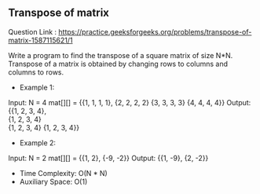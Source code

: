## Transpose of matrix

Question Link : https://practice.geeksforgeeks.org/problems/transpose-of-matrix-1587115621/1

Write a program to find the transpose of a square matrix of size N*N. Transpose of a matrix is obtained by changing rows to columns and columns to rows.

- Example 1:

Input:
N = 4
mat[][] = {{1, 1, 1, 1},
           {2, 2, 2, 2}
           {3, 3, 3, 3}
           {4, 4, 4, 4}}
Output: 
{{1, 2, 3, 4},  
 {1, 2, 3, 4}  
 {1, 2, 3, 4}
 {1, 2, 3, 4}} 


- Example 2:

Input:
N = 2
mat[][] = {{1, 2},
           {-9, -2}}
Output:
{{1, -9}, 
 {2, -2}}

- Time Complexity: O(N * N)
- Auxiliary Space: O(1)
